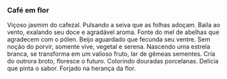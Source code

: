 ### Café em flor

Viçoso jasmim do cafezal. Pulsando a seiva que as folhas adoçam. Baila ao vento, exalando seu doce e agradável aroma. Fonte do mel de abelhas que agradecem com o pólen. Beijo aguardado que fecunda seu ventre. Sem noção do porvir, somente vive, vegetal e serena. Nascendo uma estrela branca, se transforma em um valioso fruto, lar de gêmeas sementes. Cria do outrora broto, floresce o futuro. Colorindo douradas porcelanas. Delícia que pinta o sabor. Forjado na herança da flor.